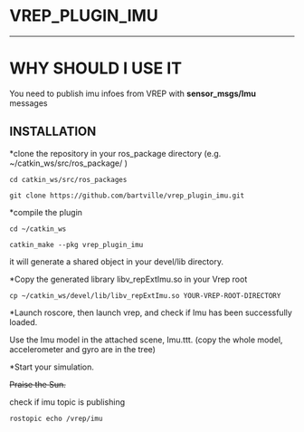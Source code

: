 VREP_PLUGIN_IMU
===================

- - - - 

# WHY SHOULD I USE IT #
You need to publish imu infoes from VREP with **sensor_msgs/Imu** messages

## INSTALLATION ##
*clone the repository in your ros_package directory (e.g. ~/catkin_ws/src/ros_package/ )

`cd catkin_ws/src/ros_packages`

`git clone https://github.com/bartville/vrep_plugin_imu.git`

*compile the plugin

`cd ~/catkin_ws`

`catkin_make --pkg vrep_plugin_imu`

it will generate a shared object in your devel/lib directory.

*Copy the generated library libv_repExtImu.so in your Vrep root

`cp ~/catkin_ws/devel/lib/libv_repExtImu.so YOUR-VREP-ROOT-DIRECTORY`

*Launch roscore, then launch vrep, and check if Imu has been successfully loaded.

Use the Imu model in the attached scene, Imu.ttt. (copy the whole model, accelerometer and gyro are in the tree)

*Start your simulation.

~~Praise the Sun.~~

check if imu topic is publishing

`rostopic echo /vrep/imu`


